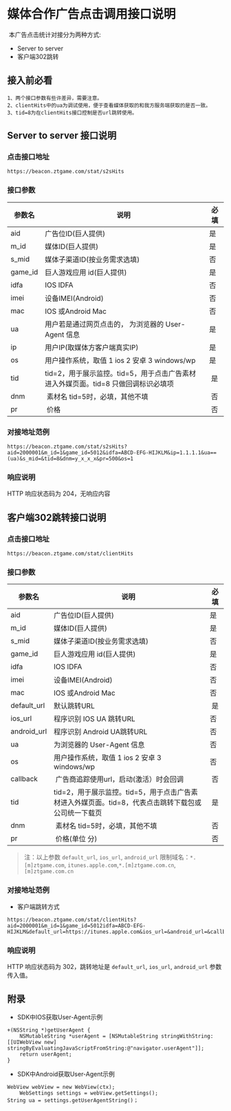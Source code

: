 媒体合作广告点击调用接口说明
=========================
 本广告点击统计对接分为两种方式:

* Server to server
* 客户端302跳转

## 接入前必看

	1、两个接口参数有些许差异，需要注意。
	2、clientHits中的ua为调试使用，便于查看媒体获取的和我方服务端获取的是否一致。
	3、tid=8为在clientHits接口控制是否url跳转使用。

## Server to server 接口说明

### 点击接口地址

`https://beacon.ztgame.com/stat/s2sHits`
 
### 接口参数
 
| 参数名 | 说明 | 必填 |
|------|------|------|
| aid | 广告位ID(巨人提供) | 是 |
| m_id | 媒体ID(巨人提供) | 是 |
| s_mid | 媒体子渠道ID(按业务需求选填) | 否 | 
| game_id | 巨人游戏应用 id(巨人提供) | 是|
| idfa | IOS IDFA | 否 |
| imei | 设备IMEI(Android)  | 否 |
| mac | IOS 或Android Mac | 否 |
| ua | 用户若是通过网页点击的， 为浏览器的 User-Agent 信息 | 是 |
| ip | 用户IP(取媒体方客户端真实IP) | 是 |
| os | 用户操作系统，取值 1 ios 2 安卓 3 windows/wp | 是 |
| tid | tid=2，用于展示监控。tid=5，用于点击广告素材进入外媒页面。tid=8 只做回调标识必填项 | 是 |
| dnm |  素材名 tid=5时，必填，其他不填 | 否 |
| pr |  价格 | 否 |
 
### 对接地址范例

```
https://beacon.ztgame.com/stat/s2sHits?aid=2000001&m_id=1&game_id=5012&idfa=ABCD-EFG-HIJKLM&ip=1.1.1.1&ua==(ua)&s_mid=&tid=8&dnm=y_x_x_x&pr=500&os=1
```

### 响应说明

HTTP 响应状态码为 204，无响应内容

## 客户端302跳转接口说明

### 点击接口地址

`https://beacon.ztgame.com/stat/clientHits`

### 接口参数
 
| 参数名 | 说明 | 必填 |
|------|------|------|
| aid | 广告位ID(巨人提供) | 是 |
| m_id | 媒体ID(巨人提供) | 是 |
| s_mid | 媒体子渠道ID(按业务需求选填) | 否 |
| game_id | 巨人游戏应用 id(巨人提供) | 是|
| idfa | IOS IDFA | 否 |
| imei | 设备IMEI(Android)  | 否 |
| mac | IOS 或Android Mac | 否 |
| default_url | 默认跳转URL|  是 |
| ios_url | 程序识别 IOS UA 跳转URL|  否 |
| android_url | 程序识别 Android UA跳转URL |  否 |
| ua | 为浏览器的 User-Agent 信息 | 否 |
| os | 用户操作系统，取值 1 ios 2 安卓 3 windows/wp | 否 |
| callback |  广告商追踪使用url，启动(激活）时会回调 |  否 |
| tid | tid=2，用于展示监控。tid=5，用于点击广告素材进入外媒页面。tid=8，代表点击跳转下载包或公司统一下载页 | 是 |
| dnm |  素材名 tid=5时，必填，其他不填 | 否 |
| pr |  价格(单位 分) | 否 |

> 注：以上参数 `default_url`, `ios_url`, `android_url` 
限制域名：`*.[m]ztgame.com`, `itunes.apple.com`,`*.[m]ztgame.com.cn`,`[m]ztgame.com.cn`
 
### 对接地址范例

* 客户端跳转方式

```
https://beacon.ztgame.com/stat/clientHits?aid=2000001&m_id=1&game_id=5012idfa=ABCD-EFG-HIJKLM&default_url=https://itunes.apple.com&ios_url=&android_url=&callback=&s_mid=&tid=8&dnm=y_x_x_x&pr=500
```
 
### 响应说明

HTTP 响应状态码为 302，跳转地址是 `default_url`, `ios_url`, `android_url` 参数传入值。

## 附录

* SDK中IOS获取User-Agent示例

```
+(NSString *)getUserAgent {
    NSMutableString *userAgent = [NSMutableString stringWithString:[[UIWebView new] stringByEvaluatingJavaScriptFromString:@"navigator.userAgent"]];
    return userAgent;
}
```

* SDK中Android获取User-Agent示例

```
WebView webView = new WebView(ctx);
	WebSettings settings = webView.getSettings();
String ua = settings.getUserAgentString()；
```
